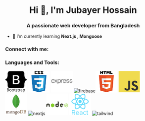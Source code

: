 <h1 align="center">Hi 👋, I'm Jubayer Hossain</h1>
<h3 align="center">A passionate web developer from Bangladesh</h3>

- 🌱 I’m currently learning **Next.js , Mongoose**

<h3 align="left">Connect with me:</h3>
<p align="left">
</p>

<h3 align="left">Languages and Tools:</h3>
<p align="left">  <img src="https://raw.githubusercontent.com/devicons/devicon/master/icons/bootstrap/bootstrap-plain-wordmark.svg" alt="bootstrap" width="70" height="70" style=""/>  <img src="https://raw.githubusercontent.com/devicons/devicon/master/icons/css3/css3-original-wordmark.svg" alt="css3" width="70" height="70"/> <img src="https://raw.githubusercontent.com/devicons/devicon/master/icons/express/express-original-wordmark.svg" alt="express" width="70" height="70"/>  <img src="https://www.vectorlogo.zone/logos/firebase/firebase-icon.svg" alt="firebase" width="70" height="70"/><img src="https://raw.githubusercontent.com/devicons/devicon/master/icons/html5/html5-original-wordmark.svg" alt="html5" width="70" height="70"/>  <img src="https://raw.githubusercontent.com/devicons/devicon/master/icons/javascript/javascript-original.svg" alt="javascript" width="70" height="70"/>  <img src="https://raw.githubusercontent.com/devicons/devicon/master/icons/mongodb/mongodb-original-wordmark.svg" alt="mongodb" width="70" height="70"/> <img src="https://cdn.worldvectorlogo.com/logos/nextjs-2.svg" alt="nextjs" width="70" height="70"/> <img src="https://raw.githubusercontent.com/devicons/devicon/master/icons/nodejs/nodejs-original-wordmark.svg" alt="nodejs" width="70" height="70"/>  <img src="https://raw.githubusercontent.com/devicons/devicon/master/icons/react/react-original-wordmark.svg" alt="react" width="70" height="70"/> <img src="https://www.vectorlogo.zone/logos/tailwindcss/tailwindcss-icon.svg" alt="tailwind" width="70" height="70"/>  </p>


